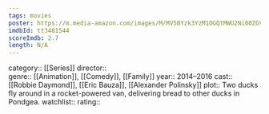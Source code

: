 ```yaml
---
tags: movies
poster: https://m.media-amazon.com/images/M/MV5BYzk3YzM1OGQtMWU2Ni00ZGVmLTliYTktNjcwY2YyZWYxNWQ2XkEyXkFqcGdeQXVyODA4OTIyMzY@._V1_SX300.jpg
imdbId: tt3481544
scoreImdb: 2.7
length: N/A
---
```


category:: [[Series]]
director::  
genre:: [[Animation]], [[Comedy]], [[Family]]
year:: 2014–2016
cast:: [[Robbie Daymond]], [[Eric Bauza]], [[Alexander Polinsky]]
plot:: Two ducks fly around in a rocket-powered van, delivering bread to other ducks in Pondgea.
watchlist::
rating::
